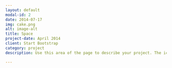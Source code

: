 ```yaml
---
layout: default
modal-id: 2
date: 2014-07-17
img: cake.png
alt: image-alt
title: Space
project-date: April 2014
client: Start Bootstrap
category: project
description: Use this area of the page to describe your project. The icon above is part of a free icon set by <a href="https://sellfy.com/p/8Q9P/jV3VZ/">Flat Icons</a>. On their website, you can download their free set with 16 icons, or you can purchase the entire set with 146 icons for only $12!

---
```

